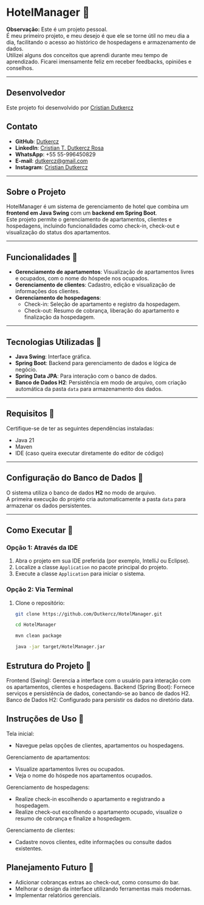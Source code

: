 # HotelManager 🏨

**Observação:** Este é um projeto pessoal.  
É meu primeiro projeto, e meu desejo é que ele se torne útil no meu dia a dia, facilitando o acesso ao histórico de hospedagens e armazenamento de dados.  
Utilizei alguns dos conceitos que aprendi durante meu tempo de aprendizado. Ficarei imensamente feliz em receber feedbacks, opiniões e conselhos.

---

## Desenvolvedor

Este projeto foi desenvolvido por [Cristian Dutkercz](https://github.com/Dutkercz)

## Contato
- **GitHub**: [Dutkercz](https://github.com/Dutkercz)
- **LinkedIn**: [Cristian T. Dutkercz Rosa](https://linkedin.com/in/cristiandutkercz)
- **WhatsApp**: +55 55-996450829
- **E-mail**: dutkercz@gmail.com  
- **Instagram**: [Cristian Dutkercz](https://www.instagram.com/cristiandutkercz)  

---

## Sobre o Projeto

HotelManager é um sistema de gerenciamento de hotel que combina um **frontend em Java Swing** com um **backend em Spring Boot**.  
Este projeto permite o gerenciamento de apartamentos, clientes e hospedagens, incluindo funcionalidades como check-in, check-out e visualização do status dos apartamentos.

---

## Funcionalidades 🚀
- **Gerenciamento de apartamentos**: Visualização de apartamentos livres e ocupados, com o nome do hóspede nos ocupados.
- **Gerenciamento de clientes**: Cadastro, edição e visualização de informações dos clientes.
- **Gerenciamento de hospedagens**:
  - Check-in: Seleção de apartamento e registro da hospedagem.
  - Check-out: Resumo de cobrança, liberação do apartamento e finalização da hospedagem.

---

## Tecnologias Utilizadas 🚀
- **Java Swing**: Interface gráfica.
- **Spring Boot**: Backend para gerenciamento de dados e lógica de negócio.
- **Spring Data JPA**: Para interação com o banco de dados.
- **Banco de Dados H2**: Persistência em modo de arquivo, com criação automática da pasta `data` para armazenamento dos dados.

---

## Requisitos 🚀
Certifique-se de ter as seguintes dependências instaladas:
- Java 21
- Maven
- IDE (caso queira executar diretamente do editor de código)

---

## Configuração do Banco de Dados 🚀
O sistema utiliza o banco de dados **H2** no modo de arquivo.  
A primeira execução do projeto cria automaticamente a pasta `data` para armazenar os dados persistentes.

---

## Como Executar 🚀

### Opção 1: Através da IDE
1. Abra o projeto em sua IDE preferida (por exemplo, IntelliJ ou Eclipse).
2. Localize a classe `Application` no pacote principal do projeto.
3. Execute a classe `Application` para iniciar o sistema.

### Opção 2: Via Terminal
1. Clone o repositório:
   ```bash
   git clone https://github.com/Dutkercz/HotelManager.git

   cd HotelManager

   mvn clean package

   java -jar target/HotelManager.jar

## Estrutura do Projeto 🚀

Frontend (Swing): Gerencia a interface com o usuário para interação com os apartamentos, clientes e hospedagens.
Backend (Spring Boot): Fornece serviços e persistência de dados, conectando-se ao banco de dados H2.
Banco de Dados H2: Configurado para persistir os dados no diretório data.

## Instruções de Uso 🚀

Tela inicial:  
  - Navegue pelas opções de clientes, apartamentos ou hospedagens.

Gerenciamento de apartamentos:  
  - Visualize apartamentos livres ou ocupados.
  - Veja o nome do hóspede nos apartamentos ocupados.

Gerenciamento de hospedagens:  
  - Realize check-in escolhendo o apartamento e registrando a hospedagem.
  - Realize check-out escolhendo o apartamento ocupado, visualize o resumo de cobrança e finalize a hospedagem.

Gerenciamento de clientes:  
  - Cadastre novos clientes, edite informações ou consulte dados existentes.

## Planejamento Futuro 🚀
  - Adicionar cobranças extras ao check-out, como consumo do bar.
  - Melhorar o design da interface utilizando ferramentas mais modernas.
  - Implementar relatórios gerenciais.

